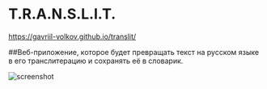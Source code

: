# T.R.A.N.S.L.I.T.

https://gavriil-volkov.github.io/translit/

##Веб-приложение, которое будет превращать текст на русском языке в его транслитерацию и сохранять её в словарик.

![screenshot](T-R-A-N-S-L-I-T-💬.png)
